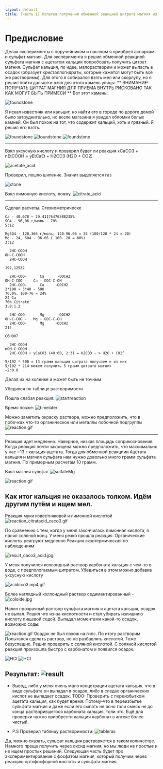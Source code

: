 ```yaml
---
layout: default
title: (часть 1) Попытка получения обменной реакцией цитрата магния из цитрата кальция и сульфата магния 
---
```


# Предисловие
Делая эксперименты с поручейником и паслном я приобрел аспаркам и сульфат магния. Для эксперимента я решил обменной реакцией сульфата магния с ацетатом кальция попробовать получить цитрат магния. Сульфат кальция, по идее, малорастворим и может выпасть в осадок (образует кристаллогидраты, которые кажется могут быть всё же растворимы). Для этого я собирался взять мел или скорлупу, но я решил пойти дальше и взял для этого камень улицы. 
** ВНИМАНИЕ! ПОЛУЧАТЬ ЦИТРАТ МАГНИЯ ДЛЯ ПРИЕМА ВНУТРЬ РИСКОВАНО ТАК КАК МОГУТ БЫТЬ ПРИМЕСИ **
Вот этот камень:

![foundstone](experimets/AceMg/foundstone.jpg)

Я искал известняк или кальцит, но найти его в городе по дороге домой было затруднительно, но возле магазина я увидел обломки белых камней. Он был похож на тот, что содержит кальций, хоть и грязный.
Я решил его взять.

![foundstone](experimets/AceMg/foundstone_1.jpg)
![foundstone](experimets/AceMg/foundstone_2.jpg)
![foundstone](experimets/AceMg/foundstone_3.jpg)

---


Взял уксусную кислоту и проверил будет ли реакция xCaCO3 + nEtCOOH = yEtCaEt + H2CO3 (H2O + CO2) 

![acetate_acid](experimets/AceMg/acetate_acid.jpg)

Проверил, пошло шипение. Значит выделяется газ


![stone](experimets/AceMg/stone.jpg)

Взял лимонную кислоту, ложку.
![citrate_acid](experimets/AceMg/citrateweight.jpg)

---

Сделал расчеты. Стехиометрическе
```
Ca - 40,078 ~ 29.41176470588235%
SO4 - 96,06 г/моль ~ 70%
5:12

MgSO4 - 120,366 г/моль; 120-96.06 = 24 (100/120 * 24 = 20)
Mg - 24, SO4 - 96.06 ( 100- 20 = 80%)
3:12

  2HC-COOH 
OH-C-COOH
  2HC-COOH
 
192,12532

  2HC-COO-      Ca      -OOCH2
OH-C-COO -   Ca - OOC-C-OH 
  2HC-COO-      Ca     -OOCH2
2*190 + 3*40 ~ 500
76.0%, 100-76 = 24%
24 Ca
76% Citrate
3.8:1.2

  2HC-COO-      Mg      -OOCH2
OH-C-COO -   Mg - OOC-C-OH 
  2HC-COO-      Mg     -OOCH2
214

C6H8O7

  2HC-COOH 
nOH-C-COOH
  2HC-COOH + yCaCO3 (40:60, 2:3) = H2CO3 - > H2O + CO2^

5/192 * 500 = 13 грамм кальция цитрата получаем и из них
5/192 * 214 можем получить 5 грамм цитрата магния
~2:0.8
```

Делал их на коленке и может быть не точным

Убедился по таблице растворимости

Пошла слабая реакция:
![startreaction](experimets/AceMg/startreaction.jpg)

Время позже:
![timelater](experimets/AceMg/timelater.jpg)

Можно заметить окраску раствора, можно предположить, что в побочках что-то органическое или металлы побочной подгруппы
![reaction.gif](experimets/AceMg/reaction.gif)

---

Реакция идет медленно. Наверное, низкая площадь соприкосновения. Когда реакция почти законцена можно предположить, что максимально у нас ~13 г кальция ацетата.
Тогда для обменной реакциии Ацетата кальция и магния сульфата нам нужно довольно много грамм сульфата магния. По примерным расчетам 10 грамм. 

Взял магния сульфат
![sulfateMg](experimets/AceMg/sulfateMg.jpg)

![reaction.gif](experimets/AceMg/reaction1.gif)

Как итог кальция не оказалось толком. Идём другим путём и ищем мел.
---

Реакция муки известняковой и лимонной кислотой 
![reaction_citratacid_caco3.gif](experimets/AceMg/reaction_citratacid_caco3.gif)

По сравнению с тем, когда у меня закончилась лимонная кислота, я налил соляной конц. У меня резко прошла реакция. Органические кислоты реагруют медленно
Реакция экзотермическая по наблюдениям

![result_caco3_acid.jpg](experimets/AceMg/result_caco3_acid.jpg)

У меня получился коллоидный раствор карбоната кальция с чем-то в воде, с предпологаемым цитратом.
Убедиться в этом можно добавив уксусную кислоту

![acidcco3.mp4.gif](experimets/AceMg/acidcco3.mp4.gif)

Более наглядный коллоидный раствор седиментированный - 
![coloide.jpg](experimets/AceMg/coloide.jpg)

Налил прозрачный раствор сульфата магния и ацетата кальция, осадок не выпал. Решил что из-за кислотности и стал убирать излишнию кислоту пищевой содой. Выпадал моментами какой-то осадок, возможно соды:

![reaction.gif](experimets/AceMg/reaction3.gif)
Осадок не был похож на гипс. По итогу растворим. Попытался сделать раствор, но не разбавлять кислотой. Тоже безуспешно. Решил проверить с соляной кислотой. С соляной кислотой реакция произошла быстро с карбонатом и появился осадок.

![HCI](experimets/AceMg/HCI.jpg)
![HCI](experimets/AceMg/HCI1.jpg)

Результат:
![result](experimets/AceMg/result.jpg)
---

- Вывод, либо у меня очень мало концетрации ацетата кальция, что в виде сульфата он выпадал в осадок, либо в следах органических кислот не выпадает осадок. 
TODO: Проверить с переизбытком ацетата кальция, как будет время. Потому-что в переизбытке сульфата магния и даже если его сыпать не ясно толи смесь не до конца растворившегося карбоната кальция, толи что. Ещё для проверки нужно приобрести кальция карбонат в аптеке более чистый.

- P.S Проверил таблицу растворимости:
![tableras](https://external-content.duckduckgo.com/iu/?u=https%3A%2F%2Falmamed.su%2Fwa-data%2Fpublic%2Fshop%2Fproducts%2F62%2F00%2F62%2Fimages%2F25010%2F25010.750.jpg&f=1&nofb=1&ipt=e79e9b29771fbb2bb7f852755fb97e670d45e7be1f8a09372219a223a0b00256)

Да, можно сказать, сульфат кальция растворяется в таком количестве. Намного проще получить через оксид магния, но мы люди не простые и не ищем простых решений. Следующая часть будет про экспериментирование с фосфатом магния, который получим через реакцию ортофосфорной кислоты и сульфата магния.